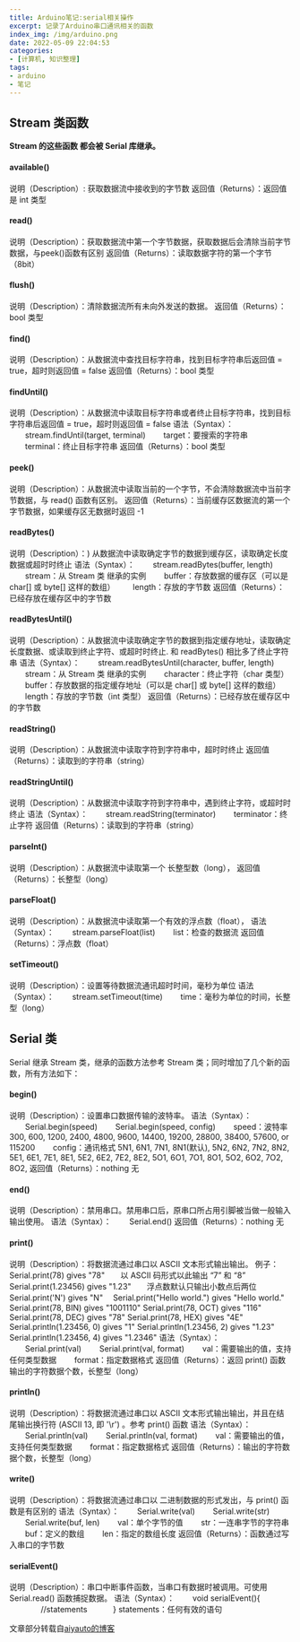 ```yaml
---
title: Arduino笔记:serial相关操作
excerpt: 记录了Arduino串口通讯相关的函数
index_img: /img/arduino.png
date: 2022-05-09 22:04:53
categories: 
- [计算机, 知识整理]
tags:
- arduino
- 笔记
---
```

## Stream 类函数
**Stream 的这些函数 都会被 Serial 库继承。**

####  available()
说明（Description）: 获取数据流中接收到的字节数
返回值（Returns）：返回值是 int 类型

#### read()
说明（Description）：获取数据流中第一个字节数据，获取数据后会清除当前字节数据，与peek()函数有区别
返回值（Returns）：读取数据字符的第一个字节（8bit）

#### flush()
说明（Description）：清除数据流所有未向外发送的数据。
返回值（Returns）：bool 类型

#### find()
说明（Description）：从数据流中查找目标字符串，找到目标字符串后返回值 = true，超时则返回值 = false
返回值（Returns）：bool 类型

####  findUntil()
说明（Description）：从数据流中读取目标字符串或者终止目标字符串，找到目标字符串后返回值 = true，超时则返回值 = false
语法（Syntax）：
　　stream.findUntil(target, terminal)
　　target：要搜索的字符串
　　terminal：终止目标字符串
返回值（Returns）：bool 类型

####  peek()
说明（Description）：从数据流中读取当前的一个字节，不会清除数据流中当前字节数据，与 read() 函数有区别。
返回值（Returns）：当前缓存区数据流的第一个字节数据，如果缓存区无数据时返回 -1

#### readBytes()
说明（Description）：) 从数据流中读取确定字节的数据到缓存区，读取确定长度数据或超时时终止
语法（Syntax）：
　　stream.readBytes(buffer, length)
　　stream：从 Stream 类 继承的实例
　　buffer：存放数据的缓存区（可以是 char[] 或 byte[] 这样的数组）
　　length：存放的字节数
返回值（Returns）：已经存放在缓存区中的字节数

#### readBytesUntil()
说明（Description）：从数据流中读取确定字节的数据到指定缓存地址，读取确定长度数据、或读取到终止字符、或超时时终止. 和 readBytes() 相比多了终止字符串
语法（Syntax）：
　　stream.readBytesUntil(character, buffer, length)
　　stream：从 Stream 类 继承的实例
　　character：终止字符（char 类型）
　　buffer：存放数据的指定缓存地址（可以是 char[] 或 byte[] 这样的数组）
　　length：存放的字节数（int 类型）
返回值（Returns）：已经存放在缓存区中的字节数

#### readString()
说明（Description）：从数据流中读取字符到字符串中，超时时终止
返回值（Returns）：读取到的字符串（string）

#### readStringUntil()
说明（Description）：从数据流中读取字符到字符串中，遇到终止字符，或超时时终止
语法（Syntax）：
　　stream.readString(terminator)
　　terminator：终止字符
返回值（Returns）：读取到的字符串（string）

#### parseInt()
说明（Description）：从数据流中读取第一个 长整型数（long），
返回值（Returns）：长整型（long）

#### parseFloat()
说明（Description）：从数据流中读取第一个有效的浮点数（float），
语法（Syntax）：
　　stream.parseFloat(list)
　　list：检查的数据流
返回值（Returns）：浮点数（float）

#### setTimeout()
说明（Description）：设置等待数据流通讯超时时间，毫秒为单位
语法（Syntax）：
　　stream.setTimeout(time)
　　time：毫秒为单位的时间，长整型（long）

## Serial 类
Serial 继承 Stream 类，继承的函数方法参考 Stream 类；同时增加了几个新的函数，所有方法如下：

#### begin()
说明（Description）：设置串口数据传输的波特率。
语法（Syntax）：
　　Serial.begin(speed)
　　Serial.begin(speed, config)
　　speed：波特率 300, 600, 1200, 2400, 4800, 9600, 14400, 19200, 28800, 38400, 57600, or 115200
　　config：通讯格式 5N1, 6N1, 7N1, 8N1(默认), 5N2, 6N2, 7N2, 8N2, 5E1, 6E1, 7E1, 8E1, 5E2, 6E2, 7E2, 8E2, 5O1, 6O1, 7O1, 8O1, 5O2, 6O2, 7O2, 8O2,
返回值（Returns）：nothing 无

#### end()
说明（Description）：禁用串口。禁用串口后，原串口所占用引脚被当做一般输入输出使用。
语法（Syntax）：
　　Serial.end()
返回值（Returns）：nothing 无

#### print()
说明（Description）：将数据流通过串口以 ASCII 文本形式输出输出。
例子：
Serial.print(78) gives "78"　　以 ASCII 码形式以此输出 “7” 和 “8”
Serial.print(1.23456) gives "1.23"　　浮点数默认只输出小数点后两位
Serial.print('N') gives "N"　
Serial.print("Hello world.") gives "Hello world."
Serial.print(78, BIN) gives "1001110"
Serial.print(78, OCT) gives "116"
Serial.print(78, DEC) gives "78"
Serial.print(78, HEX) gives "4E"
Serial.println(1.23456, 0) gives "1"
Serial.println(1.23456, 2) gives "1.23"
Serial.println(1.23456, 4) gives "1.2346"
语法（Syntax）：
　　Serial.print(val)
　　Serial.print(val, format)
　　val：需要输出的值，支持任何类型数据
　　format：指定数据格式
返回值（Returns）：返回 print() 函数输出的字符数据个数，长整型（long）

#### println()
说明（Description）：将数据流通过串口以 ASCII 文本形式输出输出，并且在结尾输出换行符 (ASCII 13, 即 '\r') 。参考 print() 函数
语法（Syntax）：
　　Serial.println(val)
　　Serial.println(val, format)
　　val：需要输出的值，支持任何类型数据
　　format：指定数据格式
返回值（Returns）：输出的字符数据个数，长整型（long）

#### write()
说明（Description）：将数据流通过串口以 二进制数据的形式发出，与 print() 函数是有区别的
语法（Syntax）：
　　Serial.write(val)
　　Serial.write(str)
　　Serial.write(buf, len)
　　val：单个字节的值
　　str：一连串字节的字符串
　　buf：定义的数组
　　len：指定的数组长度
返回值（Returns）：函数通过写入串口的字节数

#### serialEvent()
说明（Description）：串口中断事件函数，当串口有数据时被调用。可使用 Serial.read() 函数捕捉数据。
语法（Syntax）：
　　void serialEvent(){
　　　　//statements
　　　}
statements：任何有效的语句

文章部分转载自[aiyauto的博客](https://www.cnblogs.com/aiyauto/p/7071712.html "aiyauto的博客")